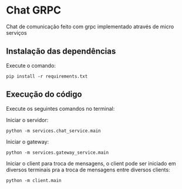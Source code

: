 # Chat GRPC

Chat de comunicação feito com grpc implementado através de micro serviços

## Instalação das dependências

Execute o comando:

```
pip install -r requirements.txt
```

## Execução do código

Execute os seguintes comandos no terminal:

Iniciar o servidor:
```
python -m services.chat_service.main
```

Iniciar o gateway:
```
python -m services.gateway_service.main
```

Iniciar o client para troca de mensagens, o client pode ser iniciado em diversos terminais pra a troca de mensagens entre diversos clients:
```
python -m client.main
```